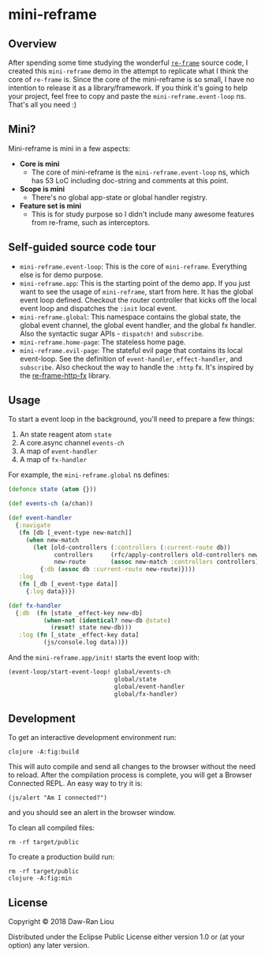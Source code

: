 # mini-reframe

## Overview

After spending some time studying the wonderful [`re-frame`][1] source code, I
created this `mini-reframe` demo in the attempt to replicate what I think the
core of `re-frame` is. Since the core of the mini-reframe is so small, I have no
intention to release it as a library/framework. If you think it's going to help
your project, feel free to copy and paste the `mini-reframe.event-loop`
ns. That's all you need :)

## Mini?

Mini-reframe is mini in a few aspects:

- __Core is mini__
  - The core of mini-reframe is the `mini-reframe.event-loop` ns, which has 53
    LoC including doc-string and comments at this point.
- __Scope is mini__
  - There's no global app-state or global handler registry.
- __Feature set is mini__
  - This is for study purpose so I didn't include many awesome features from
    re-frame, such as interceptors.

## Self-guided source code tour

- `mini-reframe.event-loop`: This is the core of `mini-reframe`. Everything else
  is for demo purpose.
- `mini-reframe.app`: This is the starting point of the demo app. If you just
  want to see the usage of `mini-reframe`, start from here. It has the global
  event loop defined. Checkout the router controller that kicks off the local
  event loop and dispatches the `:init` local event.
- `mini-reframe.global`: This namespace contains the global state, the global
  event channel, the global event handler, and the global fx handler. Also the
  syntactic sugar APIs - `dispatch!` and `subscribe`.
- `mini-reframe.home-page`: The stateless home page.
- `mini-reframe.evil-page`: The stateful evil page that contains its local
  event-loop. See the definition of `event-handler`, `effect-handler`, and
  `subscribe`. Also checkout the way to handle the `:http` fx. It's inspired by
  the [re-frame-http-fx][2] library.

## Usage

To start a event loop in the background, you'll need to prepare a few things:

1. An state reagent atom `state`
2. A core.async channel `events-ch`
3. A map of `event-handler`
4. A map of `fx-handler`

For example, the `mini-reframe.global` ns defines:

```clojure
(defonce state (atom {}))

(def events-ch (a/chan))

(def event-handler
  {:navigate
   (fn [db [_event-type new-match]]
     (when new-match
       (let [old-controllers (:controllers (:current-route db))
             controllers     (rfc/apply-controllers old-controllers new-match)
             new-route       (assoc new-match :controllers controllers)]
         {:db (assoc db :current-route new-route)})))
   :log
   (fn [_db [_event-type data]]
     {:log data})})

(def fx-handler
  {:db  (fn [state _effect-key new-db]
          (when-not (identical? new-db @state)
            (reset! state new-db)))
   :log (fn [_state _effect-key data]
          (js/console.log data))})
```

And the `mini-reframe.app/init!` starts the event loop with:

```clojure
(event-loop/start-event-loop! global/events-ch
                              global/state
                              global/event-handler
                              global/fx-handler)
```

## Development

To get an interactive development environment run:

    clojure -A:fig:build

This will auto compile and send all changes to the browser without the
need to reload. After the compilation process is complete, you will
get a Browser Connected REPL. An easy way to try it is:

    (js/alert "Am I connected?")

and you should see an alert in the browser window.

To clean all compiled files:

    rm -rf target/public

To create a production build run:

	rm -rf target/public
	clojure -A:fig:min


## License

Copyright © 2018 Daw-Ran Liou

Distributed under the Eclipse Public License either version 1.0 or (at your
option) any later version.

[1]:https://github.com/day8/re-frame/
[2]:https://github.com/day8/re-frame-http-fx
